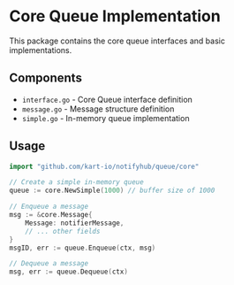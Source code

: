 # Core Queue Implementation

This package contains the core queue interfaces and basic implementations.

## Components

- `interface.go` - Core Queue interface definition
- `message.go` - Message structure definition
- `simple.go` - In-memory queue implementation

## Usage

```go
import "github.com/kart-io/notifyhub/queue/core"

// Create a simple in-memory queue
queue := core.NewSimple(1000) // buffer size of 1000

// Enqueue a message
msg := &core.Message{
    Message: notifierMessage,
    // ... other fields
}
msgID, err := queue.Enqueue(ctx, msg)

// Dequeue a message
msg, err := queue.Dequeue(ctx)
```